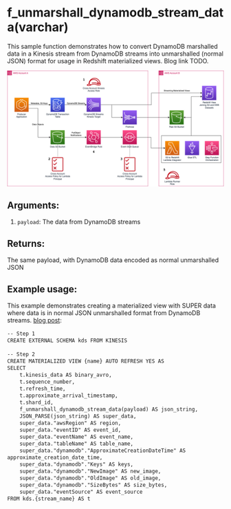 # f_unmarshall_dynamodb_stream_data(varchar)

This sample function demonstrates how to convert DynamoDB marshalled data in a Kinesis stream
from DynamoDB streams into unmarshalled (normal JSON) format for usage in Redshift materialized views.
Blog link TODO.

![Example Architecture](https://github.com/aws-samples/amazon-redshift-udfs/blob/master/lambda-udfs/f_unmarshall_dynamodb_stream_data(varchar)/example.png)

## Arguments: 
1.  `payload`: The data from DynamoDB streams

## Returns:
The same payload, with DynamoDB data encoded as normal unmarshalled JSON

## Example usage:
This example demonstrates creating a materialized view with SUPER data where data is in normal JSON
unmarshalled format from DynamoDB streams. [blog post](link_todo):

```
-- Step 1 
CREATE EXTERNAL SCHEMA kds FROM KINESIS 

-- Step 2 
CREATE MATERIALIZED VIEW {name} AUTO REFRESH YES AS 
SELECT 
    t.kinesis_data AS binary_avro, 
    t.sequence_number,
    t.refresh_time, 
    t.approximate_arrival_timestamp, 
    t.shard_id,
    f_unmarshall_dynamodb_stream_data(payload) AS json_string, 
    JSON_PARSE(json_string) AS super_data,
    super_data."awsRegion" AS region,
    super_data."eventID" AS event_id,
    super_data."eventName" AS event_name,
    super_data."tableName" AS table_name,
    super_data."dynamodb"."ApproximateCreationDateTime" AS approximate_creation_date_time,
    super_data."dynamodb"."Keys" AS keys,
    super_data."dynamodb"."NewImage" AS new_image,
    super_data."dynamodb"."OldImage" AS old_image,
    super_data."dynamodb"."SizeBytes" AS size_bytes,
    super_data."eventSource" AS event_source
FROM kds.{stream_name} AS t
```